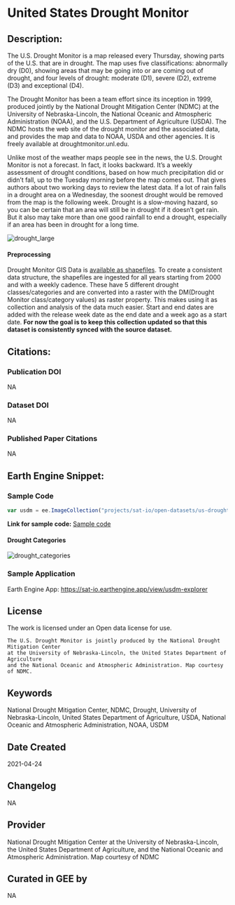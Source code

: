 
# United States Drought Monitor

## Description:

The U.S. Drought Monitor is a map released every Thursday, showing parts of the U.S. that are in drought. The map uses five classifications: abnormally dry (D0), showing areas that may be going into or are coming out of drought, and four levels of drought: moderate (D1), severe (D2), extreme (D3) and exceptional (D4).

The Drought Monitor has been a team effort since its inception in 1999, produced jointly by the National Drought Mitigation Center (NDMC) at the University of Nebraska-Lincoln, the National Oceanic and Atmospheric Administration (NOAA), and the U.S. Department of Agriculture (USDA). The NDMC hosts the web site of the drought monitor and the associated data, and provides the map and data to NOAA, USDA and other agencies. It is freely available at droughtmonitor.unl.edu.

Unlike most of the weather maps people see in the news, the U.S. Drought Monitor is not a forecast. In fact, it looks backward. It’s a weekly assessment of drought conditions, based on how much precipitation did or didn’t fall, up to the Tuesday morning before the map comes out. That gives authors about two working days to review the latest data. If a lot of rain falls in a drought area on a Wednesday, the soonest drought would be removed from the map is the following week. Drought is a slow-moving hazard, so you can be certain that an area will still be in drought if it doesn’t get rain. But it also may take more than one good rainfall to end a drought, especially if an area has been in drought for a long time.

![drought_large](https://user-images.githubusercontent.com/6677629/115971804-31e3bb00-a510-11eb-80db-cab7cd0e77fb.gif)

#### Preprocessing
Drought Monitor GIS Data is [available as shapefiles](https://droughtmonitor.unl.edu/Data/GISData.aspx). To create a consistent data structure, the shapefiles are ingested for all years starting from 2000 and with a weekly cadence. These have 5 different drought classes/categories and are converted into a raster with the DM(Drought Monitor class/category values) as raster property. This makes using it as collection and analysis of the data much easier. Start and end dates are added with the release week date as the end date and a week ago as a start date. **For now the goal is to keep this collection updated so that this dataset is consistently synced with the source dataset.**

## Citations:

### Publication DOI

NA

### Dataset DOI

NA

### Published Paper Citations

NA

## Earth Engine Snippet:

### Sample Code

```js
var usdm = ee.ImageCollection("projects/sat-io/open-datasets/us-drought-monitor");
```

**Link for sample code:** [Sample code](https://code.earthengine.google.com/?scriptPath=users/sat-io/awesome-gee-catalog-examples:weather-climate/UNITED-STATES-DROUGHT-MONITOR)

#### Drought Categories

![drought_categories](https://user-images.githubusercontent.com/6677629/115967546-ccd09b00-a4f8-11eb-9ca9-e969f58f0085.png)

### Sample Application

Earth Engine App: https://sat-io.earthengine.app/view/usdm-explorer

## License

The work is licensed under an Open data license for use.

```
The U.S. Drought Monitor is jointly produced by the National Drought Mitigation Center
at the University of Nebraska-Lincoln, the United States Department of Agriculture
and the National Oceanic and Atmospheric Administration. Map courtesy of NDMC.
```

## Keywords

National Drought Mitigation Center, NDMC, Drought, University of Nebraska-Lincoln, United States Department of Agriculture, USDA, National Oceanic and Atmospheric Administration, NOAA, USDM

## Date Created
2021-04-24

## Changelog

NA

## Provider

National Drought Mitigation Center at the University of Nebraska-Lincoln, the United States Department of Agriculture, and the National Oceanic and Atmospheric Administration. Map courtesy of NDMC

## Curated in GEE by
NA